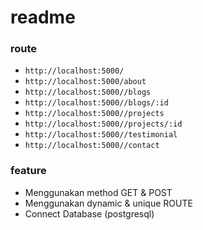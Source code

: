 # readme

### route

- `http://localhost:5000/`
- `http://localhost:5000/about`
- `http://localhost:5000//blogs`
- `http://localhost:5000//blogs/:id`
- `http://localhost:5000//projects`
- `http://localhost:5000//projects/:id`
- `http://localhost:5000//testimonial`
- `http://localhost:5000//contact`

### feature

- Menggunakan method GET & POST
- Menggunakan dynamic & unique ROUTE
- Connect Database (postgresql)
